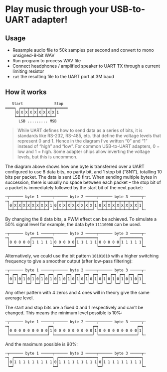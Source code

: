 # Play music through your USB-to-UART adapter!

## Usage

- Resample audio file to 50k samples per second and convert to mono unsigned-8-bit WAV
- Run program to process WAV file
- Connect headphones / amplified speaker to UART TX through a current limiting resistor
- `cat` the resulting file to the UART port at 3M baud

## How it works

```
   Start              Stop
━━━━┑ ┍━┯━┯━┯━┯━┯━┯━┯━┯━━━━━
    │0│X│X│X│X│X│X│X│X│1
    ┕━┷━┷━┷━┷━┷━┷━┷━┷━┙
      LSB ......... MSB
```

> While UART defines how to send data as a series of bits, it is standards like RS-232, RS-485, etc. that define the voltage levels that represent 0 and 1. Hence in the diagram I’ve written “0” and “1” instead of “high” and “low”. For common USB-to-UART adapters, 0 = low and 1 = high. Some adapter chips allow inverting the voltage levels, but this is uncommon.

The diagram above shows how one byte is transferred over a UART configured to use 8 data bits, no parity bit, and 1 stop bit (“8N1”), totalling 10 bits per packet. The data is sent LSB first. When sending multiple bytes in succession, there is usually no space between each packet – the stop bit of a packet is immediately followed by the start bit of the next packet:

```
┄┬────── byte 1 ─────┬────── byte 2 ─────┬────── byte 3 ─────┬┄
┅┑ ┍━┯━┯━┯━┯━┯━┯━┯━┯━┑ ┍━┯━┯━┯━┯━┯━┯━┯━┯━┑ ┍━┯━┯━┯━┯━┯━┯━┯━┯━┑
 │0│X│X│X│X│X│X│X│X│1│0│X│X│X│X│X│X│X│X│1│0│X│X│X│X│X│X│X│X│1│
 ┕━┷━┷━┷━┷━┷━┷━┷━┷━┙ ┕━┷━┷━┷━┷━┷━┷━┷━┷━┙ ┕━┷━┷━┷━┷━┷━┷━┷━┷━┙ ┕┅
```

By changing the 8 data bits, a PWM effect can be achieved. To simulate a 50% signal level for example, the data byte `11110000` can be used.

```
┄┬────── byte 1 ─────┬────── byte 2 ─────┬────── byte 3 ─────┬┄
┅┑         ┍━━━━━━━━━┑         ┍━━━━━━━━━┑         ┍━━━━━━━━━┑
 │0 0 0 0 0│1 1 1 1 1│0 0 0 0 0│1 1 1 1 1│0 0 0 0 0│1 1 1 1 1│
 ┕━━━━━━━━━┙         ┕━━━━━━━━━┙         ┕━━━━━━━━━┙         ┕┅
```

Alternatively, we could use the bit pattern `10101010` with a higher switching frequency to give a smoother output (after low-pass filtering):

```
┄┬────── byte 1 ─────┬────── byte 2 ─────┬────── byte 3 ─────┬┄
┅┑ ┍━┑ ┍━┑ ┍━┑ ┍━┑ ┍━┑ ┍━┑ ┍━┑ ┍━┑ ┍━┑ ┍━┑ ┍━┑ ┍━┑ ┍━┑ ┍━┑ ┍━┑
 │0│1│0│1│0│1│0│1│0│1│0│1│0│1│0│1│0│1│0│1│0│1│0│1│0│1│0│1│0│1│
 ┕━┙ ┕━┙ ┕━┙ ┕━┙ ┕━┙ ┕━┙ ┕━┙ ┕━┙ ┕━┙ ┕━┙ ┕━┙ ┕━┙ ┕━┙ ┕━┙ ┕━┙ ┕┅
```

Any other pattern with 4 zeros and 4 ones will in theory give the same average level.

The start and stop bits are a fixed 0 and 1 respectively and can’t be changed. This means the minimum level possible is 10%:

```
┄┬────── byte 1 ─────┬────── byte 2 ─────┬────── byte 3 ─────┬┄
┅┑                 ┍━┑                 ┍━┑                 ┍━┑
 │0 0 0 0 0 0 0 0 0│1│0 0 0 0 0 0 0 0 0│1│0 0 0 0 0 0 0 0 0│1│
 ┕━━━━━━━━━━━━━━━━━┙ ┕━━━━━━━━━━━━━━━━━┙ ┕━━━━━━━━━━━━━━━━━┙ ┕┅
```

And the maximum possible is 90%:

```
┄┬────── byte 1 ─────┬────── byte 2 ─────┬────── byte 3 ─────┬┄
┅┑ ┍━━━━━━━━━━━━━━━━━┑ ┍━━━━━━━━━━━━━━━━━┑ ┍━━━━━━━━━━━━━━━━━┑
 │0│1 1 1 1 1 1 1 1 1│0│1 1 1 1 1 1 1 1 1│0│1 1 1 1 1 1 1 1 1│
 ┕━┙                 ┕━┙                 ┕━┙                 ┕┅
```

